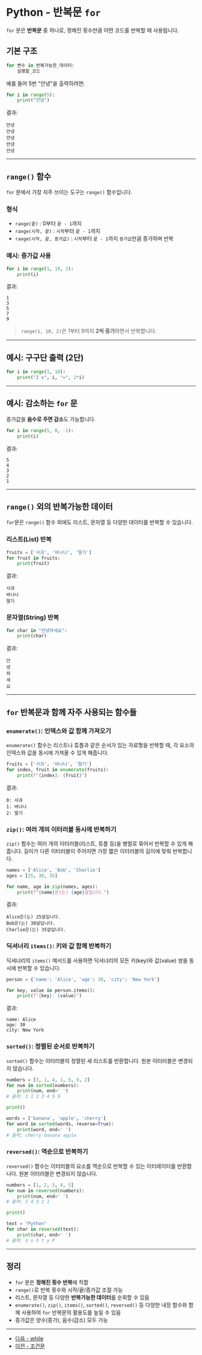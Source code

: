 # Python - 반복문 `for`

`for` 문은 **반복문** 중 하나로, 정해진 횟수만큼 어떤 코드를 반복할 때 사용됩니다.

## 기본 구조

```python
for 변수 in 반복가능한_데이터:
    실행할_코드
```

예를 들어 5번 "안녕"을 출력하려면:

```python
for i in range(5):
    print("안녕")
```

결과:
```
안녕
안녕
안녕
안녕
안녕
```

---

## `range()` 함수

`for` 문에서 가장 자주 쓰이는 도구는 `range()` 함수입니다.

### 형식

- `range(끝)` : 0부터 `끝 - 1`까지
- `range(시작, 끝)` : `시작`부터 `끝 - 1`까지
- `range(시작, 끝, 증가값)` : `시작`부터 `끝 - 1`까지 `증가값`만큼 증가하며 반복

### 예시: 증가값 사용

```python
for i in range(1, 10, 2):
    print(i)
```

결과:
```
1
3
5
7
9
```

> `range(1, 10, 2)`은 1부터 9까지 **2씩 증가**하면서 반복합니다.

---

## 예시: 구구단 출력 (2단)

```python
for i in range(1, 10):
    print("2 x", i, "=", 2*i)
```

---

## 예시: 감소하는 `for` 문

증가값을 **음수로 주면 감소**도 가능합니다.

```python
for i in range(5, 0, -1):
    print(i)
```

결과:
```
5
4
3
2
1
```

---

## `range()` 외의 반복가능한 데이터

`for`문은 `range()` 함수 외에도 리스트, 문자열 등 다양한 데이터를 반복할 수 있습니다.

### 리스트(List) 반복

```python
fruits = ['사과', '바나나', '딸기']
for fruit in fruits:
    print(fruit)
```

결과:
```
사과
바나나
딸기
```

### 문자열(String) 반복

```python
for char in "안녕하세요":
    print(char)
```

결과:
```
안
녕
하
세
요
```

---

## `for` 반복문과 함께 자주 사용되는 함수들

### `enumerate()`: 인덱스와 값 함께 가져오기

`enumerate()` 함수는 리스트나 튜플과 같은 순서가 있는 자료형을 반복할 때, 각 요소의 인덱스와 값을 동시에 가져올 수 있게 해줍니다.

```python
fruits = ['사과', '바나나', '딸기']
for index, fruit in enumerate(fruits):
    print(f"{index}: {fruit}")
```

결과:
```
0: 사과
1: 바나나
2: 딸기
```

### `zip()`: 여러 개의 이터러블 동시에 반복하기

`zip()` 함수는 여러 개의 이터러블(리스트, 튜플 등)을 병렬로 묶어서 반복할 수 있게 해줍니다. 길이가 다른 이터러블이 주어지면 가장 짧은 이터러블의 길이에 맞춰 반복합니다.

```python
names = ['Alice', 'Bob', 'Charlie']
ages = [25, 30, 35]

for name, age in zip(names, ages):
    print(f"{name}은(는) {age}살입니다.")
```

결과:
```
Alice은(는) 25살입니다.
Bob은(는) 30살입니다.
Charlie은(는) 35살입니다.
```

### 딕셔너리 `items()`: 키와 값 함께 반복하기

딕셔너리의 `items()` 메서드를 사용하면 딕셔너리의 모든 키(key)와 값(value) 쌍을 동시에 반복할 수 있습니다.

```python
person = {'name': 'Alice', 'age': 30, 'city': 'New York'}

for key, value in person.items():
    print(f"{key}: {value}")
```

결과:
```
name: Alice
age: 30
city: New York
```

### `sorted()`: 정렬된 순서로 반복하기

`sorted()` 함수는 이터러블의 정렬된 새 리스트를 반환합니다. 원본 이터러블은 변경되지 않습니다.

```python
numbers = [3, 1, 4, 1, 5, 9, 2]
for num in sorted(numbers):
    print(num, end=' ')
# 출력: 1 1 2 3 4 5 9

print()

words = ['banana', 'apple', 'cherry']
for word in sorted(words, reverse=True):
    print(word, end=' ')
# 출력: cherry banana apple
```

### `reversed()`: 역순으로 반복하기

`reversed()` 함수는 이터러블의 요소를 역순으로 반복할 수 있는 이터레이터를 반환합니다. 원본 이터러블은 변경되지 않습니다.

```python
numbers = [1, 2, 3, 4, 5]
for num in reversed(numbers):
    print(num, end=' ')
# 출력: 5 4 3 2 1

print()

text = "Python"
for char in reversed(text):
    print(char, end=' ')
# 출력: n o h t y P
```

---

## 정리

- `for` 문은 **정해진 횟수 반복**에 적합
- `range()`로 반복 횟수와 시작/끝/증가값 조절 가능
- 리스트, 문자열 등 다양한 **반복가능한 데이터**를 순회할 수 있음
- `enumerate()`, `zip()`, `items()`, `sorted()`, `reversed()` 등 다양한 내장 함수와 함께 사용하여 `for` 반복문의 활용도를 높일 수 있음
- 증가값은 양수(증가), 음수(감소) 모두 가능

---

- [다음 - while](./while)
- [이전 - 조건문](./if)